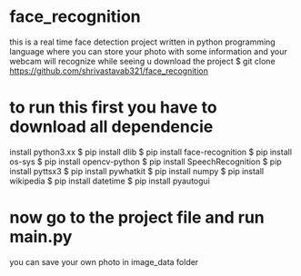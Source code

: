 # face_recognition
this is a real time face detection project written in python programming language where you can store your photo with some information and your webcam will recognize while seeing u
download the project 
$ git clone https://github.com/shrivastavab321/face_recognition

# to run this first you have to download all dependencie
install python3.xx
$ pip install dlib
$ pip install face-recognition
$ pip install os-sys
$ pip install opencv-python
$ pip install SpeechRecognition
$ pip install  pyttsx3
$ pip install pywhatkit
$ pip install numpy
$ pip install wikipedia
$ pip install datetime 
$ pip install pyautogui
# now go to the project file and run main.py
you can save your own photo in image_data folder
